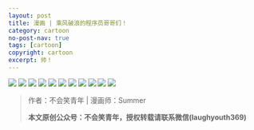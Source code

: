 ```yaml
---
layout: post
title: 漫画 | 乘风破浪的程序员哥哥们！
category: cartoon
no-post-nav: true
tags: [cartoon]
copyright: cartoon
excerpt: 帅！
---
```


![](http://favorites.ren/assets/images/2020/cartoon/polang/polang01.jpg)
![](http://favorites.ren/assets/images/2020/cartoon/polang/polang02.jpg)
![](http://favorites.ren/assets/images/2020/cartoon/polang/polang03.jpg)
![](http://favorites.ren/assets/images/2020/cartoon/polang/polang04.jpg)
![](http://favorites.ren/assets/images/2020/cartoon/polang/polang05.jpg)
![](http://favorites.ren/assets/images/2020/cartoon/polang/polang06.jpg)
![](http://favorites.ren/assets/images/2020/cartoon/polang/polang07.jpg)
![](http://favorites.ren/assets/images/2020/cartoon/polang/polang08.jpg)
![](http://favorites.ren/assets/images/2020/cartoon/polang/polang09.jpg)
![](http://favorites.ren/assets/images/2020/cartoon/polang/polang10.jpg)
![](http://favorites.ren/assets/images/2020/cartoon/polang/polang11.jpg)

>作者：不会笑青年 | 漫画师：Summer
>
>**本文原创公众号：不会笑青年，授权转载请联系微信(laughyouth369)**